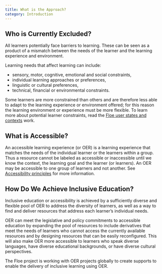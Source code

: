 ```yaml
---
title: What is the Approach?
category: Introduction
---
```

<a id="whoIsExcluded"></a>

## Who is Currently Excluded?

All learners potentially face barriers to learning. These can be seen as a product of a mismatch between the needs of
the learner and the learning experience and environment.

Learning needs that affect learning can include:

* sensory, motor, cognitive, emotional and social constraints,
* individual learning approaches or preferences,
* linguistic or cultural preferences,
* technical, financial or environmental constraints.

Some learners are more constrained than others and are therefore less able to adapt to the learning experience or
environment offered; for this reason the learning environment or experience must be more flexible. To learn more about
potential learner constraints, read the [Floe user states and
contexts](https://wiki.fluidproject.org/display/fluid/%28Floe%29+User+states+and+contexts) work.

## What is Accessible?

An accessible learning experience (or OER) is a learning experience that matches the needs of the individual learner or
the learners within a group. Thus a resource cannot be labeled as accessible or inaccessible until we know the context,
the learning goal and the learner (or learners). An OER may be accessible to one group of learners and not another. See
[Accessibility principles](/FollowAccessibilityPrinciples.html) for more information.

## How Do We Achieve Inclusive Education?

Inclusive education or accessibility is achieved by a sufficiently diverse and flexible pool of OER to address the
diversity of learners, as well as a way to find and deliver resources that address each learner’s individual needs.

OER can meet the legislative and policy commitments to accessible education by expanding the pool of resources to
include derivatives that meet the needs of learners who cannot access the currently available resources and by designing
resources that can be easily reconfigured. This will also make OER more accessible to learners who speak diverse
languages, have diverse educational backgrounds, or have diverse cultural perspectives.

The Floe project is working with OER projects globally to create supports to enable the delivery of inclusive learning
using OER.
